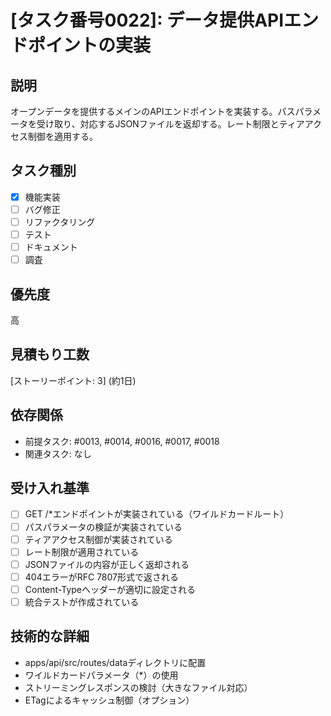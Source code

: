 # [タスク番号0022]: データ提供APIエンドポイントの実装

## 説明
オープンデータを提供するメインのAPIエンドポイントを実装する。パスパラメータを受け取り、対応するJSONファイルを返却する。レート制限とティアアクセス制御を適用する。

## タスク種別
- [x] 機能実装
- [ ] バグ修正
- [ ] リファクタリング
- [ ] テスト
- [ ] ドキュメント
- [ ] 調査

## 優先度
高

## 見積もり工数
[ストーリーポイント: 3] (約1日)

## 依存関係
- 前提タスク: #0013, #0014, #0016, #0017, #0018
- 関連タスク: なし

## 受け入れ基準
- [ ] GET /*エンドポイントが実装されている（ワイルドカードルート）
- [ ] パスパラメータの検証が実装されている
- [ ] ティアアクセス制御が実装されている
- [ ] レート制限が適用されている
- [ ] JSONファイルの内容が正しく返却される
- [ ] 404エラーがRFC 7807形式で返される
- [ ] Content-Typeヘッダーが適切に設定される
- [ ] 統合テストが作成されている

## 技術的な詳細
- apps/api/src/routes/dataディレクトリに配置
- ワイルドカードパラメータ（*）の使用
- ストリーミングレスポンスの検討（大きなファイル対応）
- ETagによるキャッシュ制御（オプション）